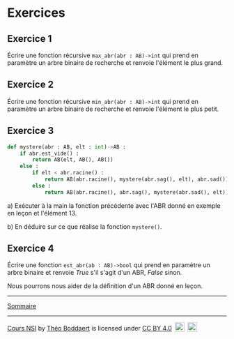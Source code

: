# Exercices

## Exercice 1

Écrire une fonction récursive `max_abr(abr : AB)->int` qui prend en paramètre un arbre binaire de recherche et renvoie l'élément le plus grand.

## Exercice 2

Écrire une fonction récursive `min_abr(abr : AB)->int` qui prend en paramètre un arbre binaire de recherche et renvoie l'élément le plus petit.

## Exercice 3

```python
def mystere(abr : AB, elt : int)->AB :
    if abr.est_vide() :
        return AB(elt, AB(), AB())
    else :
        if elt < abr.racine() :
            return AB(abr.racine(), mystere(abr.sag(), elt), abr.sad())
        else :
            return AB(abr.racine(), abr.sag(), mystere(abr.sad(), elt))
```

a) Exécuter à la main la fonction précédente avec l'ABR donné en exemple en leçon et l'élément $13$.

b) En déduire sur ce que réalise la fonction `mystere()`.

## Exercice 4

Écrire une fonction `est_abr(ab : AB)->bool` qui prend en paramètre un arbre binaire et renvoie $True$ s'il s'agit d'un ABR, $False$ sinon.

Nous pourrons nous aider de la définition d'un ABR donné en leçon.

__________________

[Sommaire](./../../../README.md)

___________

<p xmlns:cc="http://creativecommons.org/ns#" xmlns:dct="http://purl.org/dc/terms/"><a property="dct:title" rel="cc:attributionURL" href="https://github.com/boddaert/nsi">Cours NSI</a> by <a rel="cc:attributionURL dct:creator" property="cc:attributionName" href="https://github.com/boddaert">Théo Boddaert</a> is licensed under <a href="https://creativecommons.org/licenses/by/4.0/?ref=chooser-v1" target="_blank" rel="license noopener noreferrer" style="display:inline-block;">CC BY 4.0</a>  <img style="height:22px!important;margin-left:3px;vertical-align:text-bottom;" src="https://mirrors.creativecommons.org/presskit/icons/cc.svg?ref=chooser-v1" alt="">  <img style="height:22px!important;margin-left:3px;vertical-align:text-bottom;" src="https://mirrors.creativecommons.org/presskit/icons/by.svg?ref=chooser-v1" alt=""></p> 



